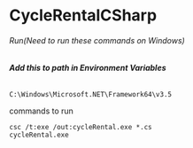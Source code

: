 # CycleRentalCSharp

###### Run(Need to run these commands on Windows) ######

###### **Add this to path in Environment Variables** ######
```
C:\Windows\Microsoft.NET\Framework64\v3.5
```

commands to run
```
csc /t:exe /out:cycleRental.exe *.cs
cycleRental.exe
```

